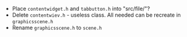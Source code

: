 - Place `contentwidget.h` and `tabbutton.h` into "src/file/"?
- Delete `contentwiev.h` - useless class. All needed can be recreate in `graphicsscene.h`
- Rename `graphicsscene.h` to `scene.h`
